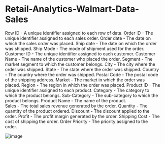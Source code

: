 # Retail-Analytics-Walmart-Data-Sales

Row ID	- A unique identifier assigned to each row of data.
Order ID	- The unique identifier assigned to each sales order.
Order date	- The date on which the sales order was placed.
Ship date	- The date on which the order was shipped.
Ship Mode	- The mode of shipment used for the order.
Customer ID	- The unique identifier assigned to each customer.
Customer Name	- The name of the customer who placed the order.
Segment	- The market segment to which the customer belongs.
City	- The city where the order was shipped.
State	- The state where the order was shipped.
Country	- The country where the order was shipped.
Postal Code	- The postal code of the shipping address.
Market	- The market in which the order was placed.
Region	- The region in which the order was placed.
Product ID	- The unique identifier assigned to each product.
Category	- The category to which the product belongs.
Sub-Category	- The sub-category to which the product belongs.
Product Name	- The name of the product.	
Sales	- The total sales revenue generated by the order.
Quantity	- The quantity of the product ordered.
Discount	- The discount applied to the order.
Profit	- The profit margin generated by the order.
Shipping Cost	- The cost of shipping the order.
Order Priority	- The priority assigned to the order.

  
![image](https://github.com/Shouvik078/Retail-Analytics-Walmart-Data-Sales/assets/106507099/9422da18-7127-4ac9-b460-a9fdcecfce4e)
